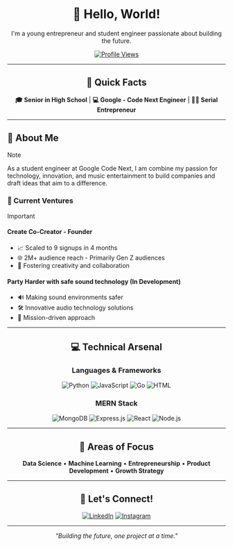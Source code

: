 <div align="center">

# 👋 Hello, World!

I'm a young entrepreneur and student engineer passionate about building the future.

[![Profile Views](https://komarev.com/ghpvc/?username=redlover0&color=blueviolet)](https://github.com/redlover0)

</div>

---

<div align="center">

## 🚀 Quick Facts

**🎓 Senior in High School** | **💻 Google - Code Next Engineer** | **👨‍💼 Serial Entrepreneur**

</div>

---

## 💫 About Me

> [!NOTE]
> As a student engineer at Google Code Next, I am combine my passion for technology, innovation, and music entertainment to build companies and draft ideas that aim to a difference.

### 🏢 Current Ventures

> [!IMPORTANT]
> #### Create Co-Creator - Founder
> - 📈 Scaled to 9 signups in 4 months
> - 🌐 2M+ audience reach - Primarily Gen Z audiences  
> - 🎯 Fostering creativity and collaboration
>
> #### Party Harder with safe sound technology (In Development)
> - 🔊 Making sound environments safer
> - 🛠️ Innovative audio technology solutions
> - 🌱 Mission-driven approach

---

<div align="center">

## 💻 Technical Arsenal

### Languages & Frameworks

![Python](https://img.shields.io/badge/Python-3776AB?style=for-the-badge&logo=python&logoColor=white)
![JavaScript](https://img.shields.io/badge/JavaScript-F7DF1E?style=for-the-badge&logo=javascript&logoColor=black)
![Go](https://img.shields.io/badge/Go-00ADD8?style=for-the-badge&logo=go&logoColor=white)
![HTML](https://img.shields.io/badge/HTML5-E34F26?style=for-the-badge&logo=html5&logoColor=white)

### MERN Stack
![MongoDB](https://img.shields.io/badge/MongoDB-47A248?style=for-the-badge&logo=mongodb&logoColor=white)
![Express.js](https://img.shields.io/badge/Express.js-000000?style=for-the-badge&logo=express&logoColor=white)
![React](https://img.shields.io/badge/React-61DAFB?style=for-the-badge&logo=react&logoColor=black)
![Node.js](https://img.shields.io/badge/Node.js-339933?style=for-the-badge&logo=nodedotjs&logoColor=white)

</div>

---

<div align="center">

## 🔧 Areas of Focus

**Data Science** • **Machine Learning** • **Entrepreneurship** • **Product Development** • **Growth Strategy**

</div>

---

<div align="center">

## 🤝 Let's Connect!

[![LinkedIn](https://img.shields.io/badge/LinkedIn-0077B5?style=for-the-badge&logo=linkedin&logoColor=white)](https://www.linkedin.com)
[![Instagram](https://img.shields.io/badge/Instagram-E4405F?style=for-the-badge&logo=instagram&logoColor=white)](https://www.instagram.com/dhamari.th/)

---

*"Building the future, one project at a time."*

</div>
